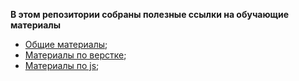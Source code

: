 **В этом репозитории собраны полезные ссылки на обучающие материалы**

- [Общие материалы](https://github.com/anactasi2607/noteBook/blob/master/common.md);
- [Материалы по верстке](https://github.com/anactasi2607/noteBook/blob/master/html%2Bcss.md);
- [Материалы по js](https://github.com/anactasi2607/noteBook/blob/master/js.md);